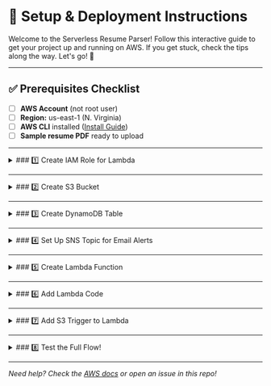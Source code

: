 # 🚀 Setup & Deployment Instructions

Welcome to the Serverless Resume Parser! Follow this interactive guide to get your project up and running on AWS. If you get stuck, check the tips along the way. Let's go! 🎉

---

## ✅ Prerequisites Checklist
- [ ] **AWS Account** (not root user)
- [ ] **Region:** us-east-1 (N. Virginia)
- [ ] **AWS CLI** installed ([Install Guide](https://docs.aws.amazon.com/cli/latest/userguide/getting-started-install.html))
- [ ] **Sample resume PDF** ready to upload

---

<details>
<summary>### 1️⃣ Create IAM Role for Lambda</summary>

- [ ] Go to **IAM > Roles > Create role** ([AWS IAM Docs](https://docs.aws.amazon.com/IAM/latest/UserGuide/id_roles_create.html))
- [ ] Choose **Lambda** as the trusted entity
- [ ] Click **Next**
- [ ] Attach these policies:
  - [ ] `AmazonTextractFullAccess`
  - [ ] `AmazonDynamoDBFullAccess`
  - [ ] `AmazonS3ReadOnlyAccess`
  - [ ] `CloudWatchLogsFullAccess`
  - [ ] `AmazonSNSFullAccess`
- [ ] Name your role: `ResumeParserLambdaRole`
- [ ] Click **Create role**

> 💡 **Tip:** This role gives Lambda all the permissions it needs to work with AWS services!

</details>

---

<details>
<summary>### 2️⃣ Create S3 Bucket</summary>

- [ ] Go to **S3 > Create bucket** ([AWS S3 Docs](https://docs.aws.amazon.com/AmazonS3/latest/userguide/create-bucket-overview.html))
- [ ] Name it: `resume-parser-bucket-123`
- [ ] Set region to **us-east-1**
- [ ] (Optional) Adjust public access settings as needed
- [ ] Click **Create bucket**

</details>

---

<details>
<summary>### 3️⃣ Create DynamoDB Table</summary>

- [ ] Go to **DynamoDB > Create Table** ([AWS DynamoDB Docs](https://docs.aws.amazon.com/amazondynamodb/latest/gettingstartedguide/GettingStarted.CreateTable.html))
- [ ] Table name: `Resumes`
- [ ] Partition key: `ResumeID` (type: String)
- [ ] Click **Create table**

</details>

---

<details>
<summary>### 4️⃣ Set Up SNS Topic for Email Alerts</summary>

- [ ] Go to **SNS > Topics > Create topic** ([AWS SNS Docs](https://docs.aws.amazon.com/sns/latest/dg/sns-create-topic.html))
- [ ] Type: **Standard**
- [ ] Name: `ResumeUploadAlert`
- [ ] Click **Create topic**
- [ ] Click your new topic > **Create subscription**
- [ ] Protocol: **Email**
- [ ] Endpoint: *Your email address*
- [ ] Check your inbox and **confirm the subscription**

> 🔔 **You'll get an email every time a resume is processed!**

</details>

---

<details>
<summary>### 5️⃣ Create Lambda Function</summary>

- [ ] Go to **Lambda > Create function** ([AWS Lambda Docs](https://docs.aws.amazon.com/lambda/latest/dg/getting-started-create-function.html))
- [ ] Name: `ResumeParserFunction`
- [ ] Runtime: **Python 3.12**
- [ ] Role: **Use existing role** → `ResumeParserLambdaRole`
- [ ] Click **Create function**

</details>

---

<details>
<summary>### 6️⃣ Add Lambda Code</summary>

- [ ] Open your Lambda function in the AWS Console
- [ ] Replace the code with the contents of `Lambda/lambda_function.py` from this repo
- [ ] Update `TOPIC_ARN` in the code with your actual SNS topic ARN (see the SNS topic details page)

> ⚠️ **Don't forget:** Replace `<your-account-id>` in the ARN with your real AWS account ID!

</details>

---

<details>
<summary>### 7️⃣ Add S3 Trigger to Lambda</summary>

- [ ] In your Lambda function, go to **Configuration > Triggers**
- [ ] Click **Add trigger**
- [ ] Source: **S3**
- [ ] Bucket: `resume-parser-bucket-123`
- [ ] Event type: **PUT**
- [ ] Suffix: `.pdf`
- [ ] Click **Add**

</details>

---

<details>
<summary>### 8️⃣ Test the Full Flow!</summary>

- [ ] Go to **S3 > resume-parser-bucket-123**
- [ ] Click **Upload > Add Files** and select your resume PDF
- [ ] Wait 15–30 seconds ⏳
- [ ] Check:
  - [ ] **DynamoDB > Items**: See your new resume entry
  - [ ] **CloudWatch > Logs**: View Lambda logs
  - [ ] **Your email**: Look for the SNS alert

🎉 **All done! Your serverless resume parser is live!**

</details>

---

*Need help? Check the [AWS docs](https://docs.aws.amazon.com/) or open an issue in this repo!* 